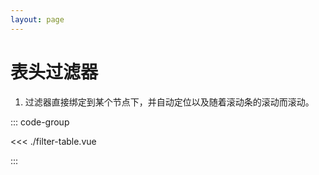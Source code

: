 ```yaml
---
layout: page
---
```


# 表头过滤器

1) 过滤器直接绑定到某个节点下，并自动定位以及随着滚动条的滚动而滚动。


<Table />

::: code-group

<<< ./filter-table.vue

:::


<script setup lang='ts'>
import Table from './filter-table.vue';
</script>